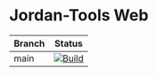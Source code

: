 # Jordan-Tools Web

| Branch | Status |
| --- | --- |
| main | [![Build](https://github.com/github-actions-training/aspnetcore-webapp/actions/workflows/build.yaml/badge.svg)](https://github.com/github-actions-training/aspnetcore-webapp/actions/workflows/build.yaml) |



